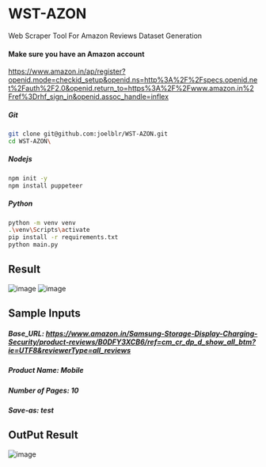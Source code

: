 # WST-AZON
Web Scraper Tool For Amazon Reviews Dataset Generation

#### Make sure you have an Amazon account
https://www.amazon.in/ap/register?openid.mode=checkid_setup&openid.ns=http%3A%2F%2Fspecs.openid.net%2Fauth%2F2.0&openid.return_to=https%3A%2F%2Fwww.amazon.in%2Fref%3Drhf_sign_in&openid.assoc_handle=inflex

##### Git
```bash
git clone git@github.com:joelblr/WST-AZON.git
cd WST-AZON\

```
##### Nodejs
```bash
npm init -y
npm install puppeteer

```
##### Python
```bash
python -m venv venv
.\venv\Scripts\activate
pip install -r requirements.txt
python main.py

```

## Result
![image](https://github.com/user-attachments/assets/f138bf1f-3484-47f4-8deb-fcdcb2084f05)
![image](https://github.com/user-attachments/assets/d3fa4d4f-a288-4161-916c-625a50abf1c9)


## Sample Inputs
##### Base_URL: https://www.amazon.in/Samsung-Storage-Display-Charging-Security/product-reviews/B0DFY3XCB6/ref=cm_cr_dp_d_show_all_btm?ie=UTF8&reviewerType=all_reviews
##### Product Name: Mobile
##### Number of Pages: 10
##### Save-as: test

## OutPut Result
![image](https://github.com/user-attachments/assets/1f9f5d7a-c22e-400c-b6f6-f842f8690b09)


